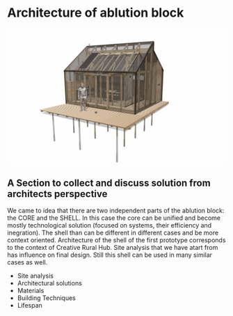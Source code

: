 # Architecture of ablution block
![alt text](https://github.com/Lifesystems-Laboratory/ablution-block/blob/main/architecture/AB_general_view.jpg?raw=true)

## A Section to collect and discuss solution from architects perspective

We came to idea that there are two independent parts of the ablution block: the CORE and the SHELL. In this case the core can be unified and become mostly technological solution (focused on systems, their efficiency and inegration). The shell than can be different in different cases and be more context oriented. Architecture of the shell of the first prototype corresponds to the context of Creative Rural Hub. Site analysis that we have atart from has influence on final design. Still this shell can be used in many similar cases as well.

* Site analysis
* Architectural solutions
* Materials
* Building Techniques
* Lifespan

